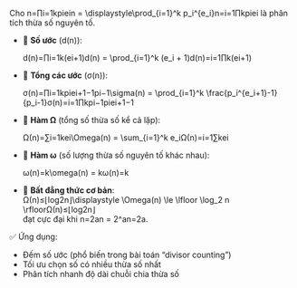 Cho n=∏i=1kpiein = \displaystyle\prod_{i=1}^k p_i^{e_i}n=i=1∏k​piei​​ là phân tích thừa số nguyên tố.

- 📌 **Số ước** (d(n)):
    
    d(n)=∏i=1k(ei+1)d(n) = \prod_{i=1}^k (e_i + 1)d(n)=i=1∏k​(ei​+1)
- 📌 **Tổng các ước** (σ(n)):
    
    σ(n)=∏i=1kpiei+1−1pi−1\sigma(n) = \prod_{i=1}^k \frac{p_i^{e_i+1}-1}{p_i-1}σ(n)=i=1∏k​pi​−1piei​+1​−1​
- 📌 **Hàm Ω** (tổng số thừa số kể cả lặp):
    
    Ω(n)=∑i=1kei\Omega(n) = \sum_{i=1}^k e_iΩ(n)=i=1∑k​ei​
- 📌 **Hàm ω** (số lượng thừa số nguyên tố khác nhau):
    
    ω(n)=k\omega(n) = kω(n)=k
- 📌 **Bất đẳng thức cơ bản**:  
    Ω(n)≤⌊log⁡2n⌋\displaystyle \Omega(n) \le \lfloor \log_2 n \rfloorΩ(n)≤⌊log2​n⌋  
    đạt cực đại khi n=2an = 2^an=2a.
    
✅ Ứng dụng:
- Đếm số ước (phổ biến trong bài toán “divisor counting”)
- Tối ưu chọn số có nhiều thừa số nhất
- Phân tích nhanh độ dài chuỗi chia thừa số
